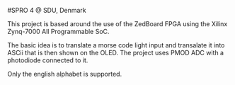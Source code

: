 #SPRO 4 @ SDU, Denmark


This project is based around the use of the ZedBoard FPGA using the Xilinx Zynq-7000 All Programmable SoC.

The basic idea is to translate a morse code light input and transalate it into ASCii that is then shown on the OLED.
The project uses PMOD ADC with a photodiode connected to it.

Only the english alphabet is supported.

